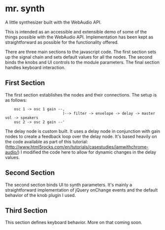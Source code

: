 mr. synth
=======

A little synthesizer built with the WebAudio API.

This is intended as an accessible and extensible demo of some of the things possible with the WebAudio API. Implementation has been kept as straightforward as possible for the functionality offered.

There are three main sections to the javascript code. The first section sets up the signal chain and sets default values for all the nodes. The second binds the knobs and UI controls to the module parameters. The final section handles keyboard interaction.

First Section
---

The first section establishes the nodes and their connections. The setup is as follows:

        osc 1 -> osc 1 gain --,
                              )--> filter -> envelope -> delay -> master vol -> speakers
        osc 2 -> osc 2 gain --'

The delay node is custom built. It uses a delay node in conjunction with gain nodes to create a feedback loop over the delay node. It's based heavily on the code available as part of this tutorial: (http://www.html5rocks.com/en/tutorials/casestudies/jamwithchrome-audio/) I modified the code here to allow for dynamic changes in the delay values.


Second Section
---

The second section binds UI to synth parameters. It's mainly a straightforward implementation of jQuery onChange events and the default behavior of the knob plugin I used.

Third Section
---

This section defines keyboard behavior. More on that coming soon.


